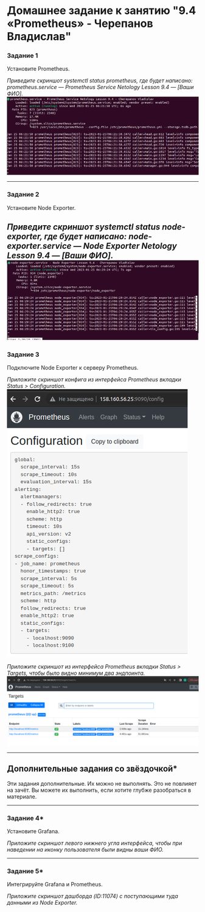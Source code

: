 # Домашнее задание к занятию "9.4 «Prometheus» - Черепанов Владислав"



### Задание 1

Установите Prometheus.

*Приведите скриншот systemctl status prometheus, где будет написано: prometheus.service — Prometheus Service Netology Lesson 9.4 — [Ваши ФИО].*  
![Скриншот-1](https://github.com/plusvaldis/srlb-hw/blob/main/9.4-hw/img/img1.png)

---

### Задание 2

Установите Node Exporter.

*Приведите скриншот systemctl status node-exporter, где будет написано: node-exporter.service — Node Exporter Netology Lesson 9.4 — [Ваши ФИО].*  
![Скриншот-2](https://github.com/plusvaldis/srlb-hw/blob/main/9.4-hw/img/img2.png)
---

### Задание 3

Подключите Node Exporter к серверу Prometheus.

*Приложите скриншот конфига из интерфейса Prometheus вкладки Status > Configuration.*  
![Скриншот-2](https://github.com/plusvaldis/srlb-hw/blob/main/9.4-hw/img/img3.png)  

*Приложите скриншот из интерфейса Prometheus вкладки Status > Targets, чтобы было видно минимум два эндпоинта.*  
![Скриншот-2](https://github.com/plusvaldis/srlb-hw/blob/main/9.4-hw/img/img4.png)

---
## Дополнительные задания со звёздочкой*

Эти задания дополнительные. Их можно не выполнять. Это не повлияет на зачёт. Вы можете их выполнить, если хотите глубже разобраться в материале.

---

### Задание 4*

Установите Grafana.

*Приложите скриншот левого нижнего угла интерфейса, чтобы при наведении на иконку пользователя были видны ваши ФИО.*

---

### Задание 5*

Интегрируйте Grafana и Prometheus.

*Приложите скриншот дашборда (ID:11074) с поступающими туда данными из Node Exporter.*

